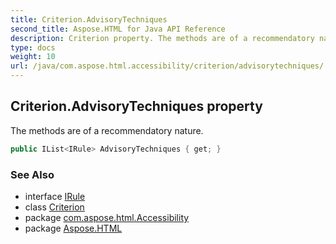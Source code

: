 ```yaml
---
title: Criterion.AdvisoryTechniques
second_title: Aspose.HTML for Java API Reference
description: Criterion property. The methods are of a recommendatory nature
type: docs
weight: 10
url: /java/com.aspose.html.accessibility/criterion/advisorytechniques/
---
```

## Criterion.AdvisoryTechniques property

The methods are of a recommendatory nature.

```java
public IList<IRule> AdvisoryTechniques { get; }
```

### See Also

* interface [IRule](../../irule/)
* class [Criterion](../)
* package [com.aspose.html.Accessibility](../../../com.aspose.html.accessibility/)
* package [Aspose.HTML](../../../)
